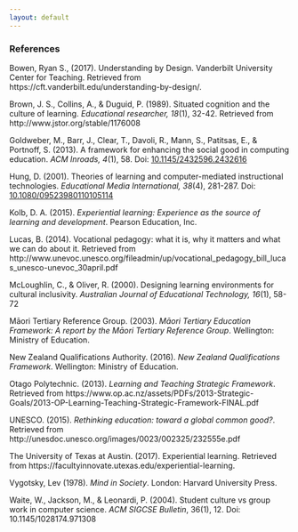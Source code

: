 ```yaml
---
layout: default
---
```

<head>
    <link rel="stylesheet" href="main.css">
</head>
<body>
    <h3>References</h3>
    <p>Bowen, Ryan S., (2017). Understanding by Design. Vanderbilt University Center for Teaching. Retrieved from https://cft.vanderbilt.edu/understanding-by-design/.</p>
    <p>Brown, J. S., Collins, A., & Duguid, P. (1989). Situated cognition and the culture of learning. <em>Educational researcher, 18</em>(1), 32-42. Retrieved from http://www.jstor.org/stable/1176008</p>
    <p>Goldweber, M., Barr, J., Clear, T., Davoli, R., Mann, S., Patitsas, E., & Portnoff, S. (2013). A framework for enhancing the social good in computing education. <em>ACM Inroads, 4</em>(1), 58. Doi: <a href="https://facultyinnovate.utexas.edu/experiential-learning">10.1145/2432596.2432616</a></p>
    <p>Hung, D. (2001). Theories of learning and computer-mediated instructional technologies. <em>Educational Media International, 38</em>(4), 281-287. Doi: <a href="http://www.tandfonline.com/doi/abs/10.1080/09523980110105114">10.1080/09523980110105114</a></p>
    <p>Kolb, D. A. (2015). <em>Experiential learning: Experience as the source of learning and development</em>. Pearson Education, Inc.</p>
    <p>Lucas, B. (2014). Vocational pedagogy: what it is, why it matters and what we can do about it. Retrieved from http://www.unevoc.unesco.org/fileadmin/up/vocational_pedagogy_bill_lucas_unesco-unevoc_30april.pdf</p>
    <p>McLoughlin, C., & Oliver, R. (2000). Designing learning environments for cultural inclusivity. <em>Australian Journal of Educational Technology, 16</em>(1), 58-72</p>
    <p>Māori Tertiary Reference Group. (2003). <em>Māori Tertiary Education Framework: A report by the Māori Tertiary Reference Group</em>. Wellington: Ministry of Education.</p>
    <p>New Zealand Qualifications Authority. (2016). <em>New Zealand Qualifications Framework</em>. Wellington: Ministry of Education.</p>
    <p>Otago Polytechnic. (2013). <em>Learning and Teaching Strategic Framework</em>. Retrieved from https://www.op.ac.nz/assets/PDFs/2013-Strategic-Goals/2013-OP-Learning-Teaching-Strategic-Framework-FINAL.pdf</p>
    <p>UNESCO. (2015). <em>Rethinking education: toward a global common good?</em>. Retrieved from http://unesdoc.unesco.org/images/0023/002325/232555e.pdf</p>
    <p>The University of Texas at Austin. (2017). Experiential learning. Retrieved from https://facultyinnovate.utexas.edu/experiential-learning.</p>
    <p>Vygotsky, Lev (1978). <em>Mind in Society</em>. London: Harvard University Press.</p>
    <p>Waite, W., Jackson, M., & Leonardi, P. (2004). Student culture vs group work in computer science. <em>ACM SIGCSE Bulletin</em>, 36(1), 12. Doi: 10.1145/1028174.971308</p>